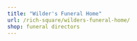 ```yaml
---
title: "Wilder's Funeral Home"
url: /rich-square/wilders-funeral-home/
shop: funeral directors
---
```

